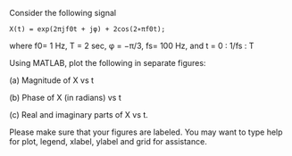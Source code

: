 Consider the following signal

    X(t) = exp(2πjf0t + jφ) + 2cos(2∗πf0t);

where f0= 1 Hz, T = 2 sec, φ = −π/3, fs= 100 Hz, and t = 0 : 1/fs : T 

Using MATLAB, plot the following in separate figures:

(a) Magnitude of X vs t

(b) Phase of X (in radians) vs t

(c) Real and imaginary parts of X vs t.

Please make sure that your figures are labeled. You may want to type help for plot, legend,
xlabel, ylabel and grid for assistance.

